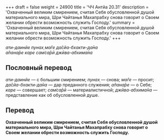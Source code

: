 +++
draft = false
weight = 24900
title = 'ЧЧ Антйа 20.31'
description = 'Охваченный великим смирением, считая Себя обусловленной душой материального мира, Шри Чайтанья Махапрабху снова говорит о Своем желании обрести возможность служить Господу.'
summary = 'Охваченный великим смирением, считая Себя обусловленной душой материального мира, Шри Чайтанья Махапрабху снова говорит о Своем желании обрести возможность служить Господу.'
+++

_ати-даинйе пунах̣ ма̄ге да̄сйа-бхакти-да̄на  
а̄пана̄ре каре сам̇са̄рӣ джӣва-абхима̄на_

## Пословный перевод

_ати_\-_даинйе_ — с большим смирением; _пунах̣_ — снова; _ма̄ге_ — просит; _да̄сйа_\-_бхакти_\-_да̄на_ — дар преданного служения; _а̄пана̄ре_ — о Себе; _каре_ — совершает; _сам̇са̄рӣ_ — материалистичной; _джӣва_\-_абхима̄на_ — представление как об обусловленной душе.

## Перевод

**Охваченный великим смирением, считая Себя обусловленной душой материального мира, Шри Чайтанья Махапрабху снова говорит о Своем желании обрести возможность служить Господу.**
